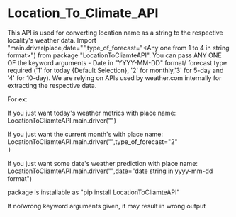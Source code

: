 # Location_To_Climate_API

This API is used for converting location name as a string to the respective locality's weather data. Import "main.driver(place,date="<date in string format>",type_of_forecast="<Any one from 1 to 4 in string format>") from package "LocationToCliamteAPI". You can pass ANY ONE OF the keyword arguments - Date in "YYYY-MM-DD" format/ forecast type required ('1' for today {Default Selection}, '2' for monthly,'3' for 5-day and '4' for 10-day). We are relying on APIs used by weather.com internally for extracting the respective data.

For ex:

If you just want today's weather metrics with place name: LocationToCliamteAPI.main.driver("<Place-Name>")

If you just want the current month's with place name: LocationToCliamteAPI.main.driver("<Place-Name>",type_of_forecast="2"<option for monthly data>)

If you just want some date's weather prediction with place name: LocationToCliamteAPI.main.driver("<Place-Name>",date="date string in yyyy-mm-dd format")

package is installable as "pip install LocationToCliamteAPI"

If no/wrong keyword arguments given, it may result in wrong output
